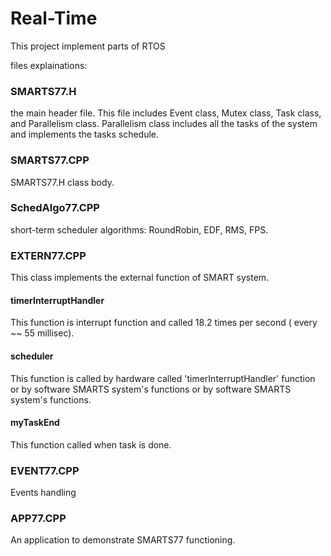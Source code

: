 # Real-Time

This project implement parts of RTOS

files explainations: 

### SMARTS77.H

the main header file. This file includes Event class, Mutex class, Task class, and Parallelism class.
Parallelism class includes all the tasks of the system and implements the tasks schedule.

### SMARTS77.CPP

SMARTS77.H class body.

### SchedAlgo77.CPP

short-term scheduler algorithms: RoundRobin, EDF, RMS, FPS.

### EXTERN77.CPP
This class implements the external function of SMART system.
#### timerInterruptHandler
This function is interrupt function and called 18.2 times per second ( every ~~ 55 millisec).
#### scheduler
This function is called by hardware called 'timerInterruptHandler' function or by software SMARTS system's functions or by software SMARTS system's functions.
#### myTaskEnd
This function called when task is done.

### EVENT77.CPP
Events handling	

### APP77.CPP
An application to demonstrate SMARTS77  functioning.






